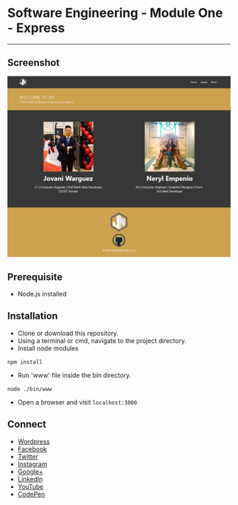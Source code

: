 # Software Engineering - Module One - Express
---

## Screenshot
<p align="center">
  <img src="https://raw.githubusercontent.com/jovanidash21/coen3463-m1t6/master/screenshot.png">
</p>

## Prerequisite
* Node.js installed

## Installation
* Clone or download this repository.
* Using a terminal or cmd, navigate to the project directory.
* Install node modules
```
npm install
```
* Run 'www' file inside the bin directory.
```
node ./bin/www
```
* Open a browser and visit ```localhost:3000```

## Connect
- [Wordpress](https://jovaniwarguez.wordpress.com/)
- [Facebook](https://facebook.com/jovani.cadornawarguez)
- [Twitter](https://twitter.com/jovanidash21)
- [Instagram](https://www.instagram.com/jovanidash21/)
- [Google+](https://plus.google.com/u/0/104385173780051504413)
- [LinkedIn](https://www.linkedin.com/in/jovani-warguez-827a8a11b?trk=nav_responsive_tab_profile_pic)
- [YouTube](https://www.youtube.com/channel/UCNiVxhbJ6Ku9keIjkQX3RRQ)
- [CodePen](http://codepen.io/jovanidash21/)
